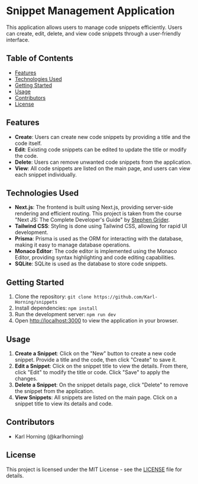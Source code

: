 # Snippet Management Application

This application allows users to manage code snippets efficiently. Users can create, edit, delete, and view code snippets through a user-friendly interface.

## Table of Contents
- [Features](#features)
- [Technologies Used](#technologies-used)
- [Getting Started](#getting-started)
- [Usage](#usage)
- [Contributors](#contributors)
- [License](#license)

## Features

- **Create**: Users can create new code snippets by providing a title and the code itself.
- **Edit**: Existing code snippets can be edited to update the title or modify the code.
- **Delete**: Users can remove unwanted code snippets from the application.
- **View**: All code snippets are listed on the main page, and users can view each snippet individually.

## Technologies Used

- **Next.js**: The frontend is built using Next.js, providing server-side rendering and efficient routing. This project is taken from the course "Next JS: The Complete Developer's Guide" by [Stephen Grider](https://github.com/StephenGrider).
- **Tailwind CSS**: Styling is done using Tailwind CSS, allowing for rapid UI development.
- **Prisma**: Prisma is used as the ORM for interacting with the database, making it easy to manage database operations.
- **Monaco Editor**: The code editor is implemented using the Monaco Editor, providing syntax highlighting and code editing capabilities.
- **SQLite**: SQLite is used as the database to store code snippets.

## Getting Started

1. Clone the repository: `git clone https://github.com/Karl-Horning/snippets`
2. Install dependencies: `npm install`
3. Run the development server: `npm run dev`
4. Open [http://localhost:3000](http://localhost:3000) to view the application in your browser.

## Usage

1. **Create a Snippet**: Click on the "New" button to create a new code snippet. Provide a title and the code, then click "Create" to save it.
2. **Edit a Snippet**: Click on the snippet title to view the details. From there, click "Edit" to modify the title or code. Click "Save" to apply the changes.
3. **Delete a Snippet**: On the snippet details page, click "Delete" to remove the snippet from the application.
4. **View Snippets**: All snippets are listed on the main page. Click on a snippet title to view its details and code.

## Contributors

- Karl Horning (@karlhorning)

## License

This project is licensed under the MIT License - see the [LICENSE](LICENSE) file for details.
